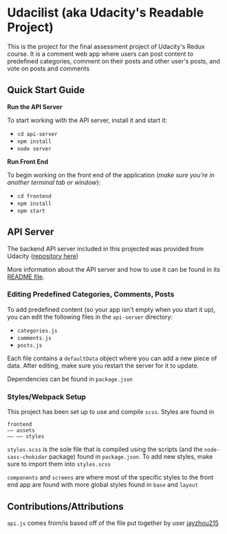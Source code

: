 # Udacilist (aka Udacity's Readable Project)

This is the project for the final assessment project of Udacity's Redux course. It is a comment web app where users can post content to predefined categories, comment on their posts and other user's posts, and vote on posts and comments

## Quick Start Guide
**Run the API Server**

To start working with the API server, install it and start it:
- `cd api-server`
- `npm install`
- `node server`

**Run Front End**

To begin working on the front end of the application (_make sure you're in another terminal tab or window_):
- `cd frontend`
- `npm install`
- `npm start`

## API Server

The backend API server included in this projected was provided from Udacity ([repository here](https://github.com/udacity/reactnd-project-readable-starter))

More information about the API server and how to use it can be found in its [README file](api-server/README.md).

### Editing Predefined Categories, Comments, Posts

To add predefined content (so your app isn't empty when you start it up), you can edit the following files in the `api-server` directory:
- `categories.js`
- `comments.js`
- `posts.js`
    
Each file contains a `defaultData` object where you can add a new piece of data. After editing, make sure you restart the server for it to update.

Dependencies can be found in `package.json`

### Styles/Webpack Setup

This project has been set up to use and compile `scss`. Styles are found in 
```
frontend
–– assets
–– –– styles
```
`styles.scss` is the sole file that is compiled using the scripts (and the `node-sass-chokidar` package) found in `package.json`. To add new styles, make sure to import them into `styles.scss`

`components` and `screens` are where most of the specific styles to the front end app are found with more global styles found in `base` and `layout`    


## Contributions/Attributions
`api.js` comes from/is based off of the file put together by user [jayzhou215](https://github.com/jayzhou215/readable/blob/master/src/utils/Api.js)


